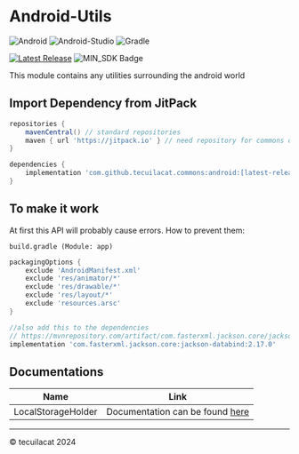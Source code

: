# Android-Utils
![Android](https://img.shields.io/badge/Android-3DDC84?style=for-the-badge&logo=android&logoColor=white)
![Android-Studio](https://img.shields.io/badge/Android_Studio-3DDC84?style=for-the-badge&logo=android-studio&logoColor=white)
![Gradle](https://img.shields.io/badge/gradle-02303A?style=for-the-badge&logo=gradle&logoColor=white)

[![Latest Release](https://jitpack.io/v/tecuilacat/commons.svg)](https://jitpack.io/#tecuilacat/commons)
![MIN_SDK Badge](https://img.shields.io/badge/MIN_SDK-Java_17-red)

This module contains any utilities surrounding the android world

## Import Dependency from JitPack
```groovy
repositories {
    mavenCentral() // standard repositories
	maven { url 'https://jitpack.io' } // need repository for commons dependency
}

dependencies {
    implementation 'com.github.tecuilacat.commons:android:[latest-release]'
}
```

## To make it work
At first this API will probably cause errors. How to prevent them:  

`build.gradle (Module: app)`
```groovy
packagingOptions {
    exclude 'AndroidManifest.xml'
    exclude 'res/animator/*'
    exclude 'res/drawable/*'
    exclude 'res/layout/*'
    exclude 'resources.arsc'
}

//also add this to the dependencies
// https://mvnrepository.com/artifact/com.fasterxml.jackson.core/jackson-databind
implementation 'com.fasterxml.jackson.core:jackson-databind:2.17.0'
```

## Documentations
| Name               | Link                                                                                                                                                       |
|--------------------|------------------------------------------------------------------------------------------------------------------------------------------------------------|
| LocalStorageHolder | Documentation can be found [here](https://github.com/tecuilacat/commons/tree/master/android/src/main/java/com/github/tecuilacat/android/storage/README.md) |

---
&copy; tecuilacat 2024